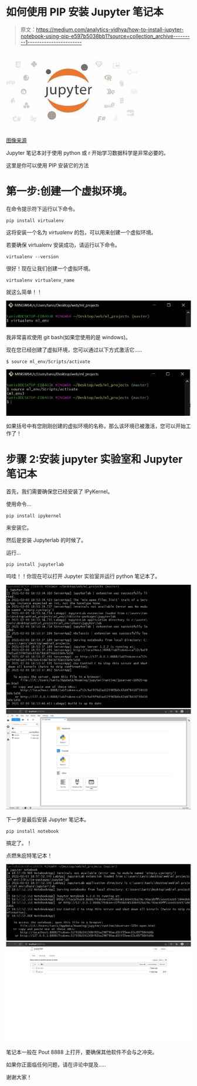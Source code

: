 # 如何使用 PIP 安装 Jupyter 笔记本

> 原文：<https://medium.com/analytics-vidhya/how-to-install-jupyter-notebook-using-pip-e597b5038bb1?source=collection_archive---------1----------------------->

![](img/86b370ad1c04c63cf7d3403295c5c089.png)

[图像来源](https://www.bing.com/images/search?view=detailV2&ccid=m87%2fHtb%2f&id=98B7779AD7D400E9CFE84020F4F52E2C847291FC&thid=OIP.m87_Htb_9Pstq0UcvNJ49wHaDr&mediaurl=https%3a%2f%2fs3-ap-south-1.amazonaws.com%2fav-blog-media%2fwp-content%2fuploads%2f2018%2f04%2fjupyter.png&exph=795&expw=1600&q=jupyter+notebook&simid=608020095208852461&ck=E7F06D6D0BEA9D4B2D2E13BFCF32DCBB&selectedIndex=2&FORM=IRPRST)

Jupyter 笔记本对于使用 python 或 r 开始学习数据科学是非常必要的。

这里是你可以使用 PIP 安装它的方法

# 第一步:创建一个虚拟环境。

在命令提示符下运行以下命令。

```
pip install virtualenv
```

这将安装一个名为 *virtualenv* 的包，可以用来创建一个虚拟环境。

若要确保 virtualenv 安装成功，请运行以下命令。

```
virtualenv --version
```

很好！现在让我们创建一个虚拟环境。

```
virtualenv virtualenv_name
```

就这么简单！！

![](img/0bd6957e53cc951835739885f8d652fa.png)

我非常喜欢使用 git bash(如果您使用的是 windows)。

现在您已经创建了虚拟环境，您可以通过以下方式激活它…..

```
$ source ml_env/Scripts/activate
```

![](img/fd4d08d1a0e0103b45823992d45b7749.png)

如果括号中有您刚刚创建的虚拟环境的名称，那么该环境已被激活，您可以开始工作了！

# 步骤 2:安装 jupyter 实验室和 Jupyter 笔记本

首先，我们需要确保您已经安装了 IPyKernel。

使用命令…

```
pip install ipykernel
```

来安装它。

然后是安装 Jupyterlab 的时候了。

运行…

```
pip install jupyterlab
```

呜哇！！你现在可以打开 Jupyter 实验室并运行 python 笔记本了。

![](img/07356b806059c3b81021f760fc13f310.png)![](img/2334e48ee8be7a9bc7803bd3f616574b.png)

下一步是最后安装 Jupyter 笔记本。

```
pip install notebook
```

搞定了。！

点燃朱庇特笔记本！

![](img/8c324360fc8fce32715bd93faccad78a.png)![](img/960a7dd5ca7a7f67013739317b51f16c.png)

笔记本一般在 Pout 8888 上打开，要确保其他软件不会与之冲突。

如果你正面临任何问题，请在评论中提及…..

谢谢大家！